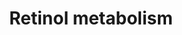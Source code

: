 ---
annotations:
- id: PW:0000003
  parent: signaling pathway
  type: Pathway Ontology
  value: signaling pathway
- id: CL:0009001
  parent: native cell
  type: Cell Type Ontology
  value: compound eye retinal cell
- id: PW:0000001
  type: Pathway Ontology
  value: pathway
- id: PW:0000141
  parent: classic metabolic pathway
  type: Pathway Ontology
  value: retinol metabolic pathway
- id: PW:0000002
  parent: classic metabolic pathway
  type: Pathway Ontology
  value: classic metabolic pathway
authors:
- Rvanrosmeulen
- Andra
- DeSl
- Eweitz
communities:
- ontox
description: 'This pathway describes the metabolism of retinol. Retinol, more common
  known as vitamin A, is involved in various physiological processes in the human
  body.  Vitamin A must acquired from the diet. When taken up, retinol metabolism
  is important to create all the different retinoid forms, such as retinoic acid and
  retinyl esters. All these types have their own function.   There are many carries
  proteins and enzymes specific to retinoid metabolism involved in the processes. '
last-edited: 2023-02-14
organisms:
- Homo sapiens
redirect_from:
- /index.php/Pathway:WP5188
- /instance/WP5188
- /instance/WP5188_r122585
revision: r122585
schema-jsonld:
- '@context': https://schema.org/
  '@id': https://wikipathways.github.io/pathways/WP5188.html
  '@type': Dataset
  creator:
    '@type': Organization
    name: WikiPathways
  description: 'This pathway describes the metabolism of retinol. Retinol, more common
    known as vitamin A, is involved in various physiological processes in the human
    body.  Vitamin A must acquired from the diet. When taken up, retinol metabolism
    is important to create all the different retinoid forms, such as retinoic acid
    and retinyl esters. All these types have their own function.   There are many
    carries proteins and enzymes specific to retinoid metabolism involved in the processes. '
  keywords:
  - 11-cis retinal
  - 11-cis-retinol
  - 11-cis-retinyl palmitate
  - 11-cis-retinyl tetradecanoate
  - 11-cis-retinyl-palmitate hydrolase
  - 18-hydroxy RA
  - 4-hydroxy RA
  - 4-oxo RA
  - 9-cis-retinal
  - 9-cis-retinoate
  - 9-cis-retinol
  - ADH1A
  - AWAT2
  - Aldehyde oxidase
  - BCDO1
  - CP1A1
  - CP26A
  - CP2A6
  - CP2W1
  - CP3A7
  - DHRS4
  - DHRS9
  - Iodopsin
  - LRAT
  - PNPL4
  - RDH12
  - RDH13
  - RPE65
  - Retinal dehydrogenase 1
  - SDR16C5
  - all-trans-retinal
  - all-trans-retinoate
  - all-trans-retinol
  - all-trans-retinyl esters
  - beta-Carotene
  license: CC0
  name: Retinol metabolism
seo: CreativeWork
title: Retinol metabolism
wpid: WP5188
---